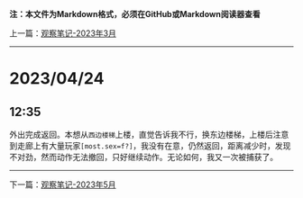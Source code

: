 **注：本文件为Markdown格式，必须在GitHub或Markdown阅读器查看**

上一篇：[观察笔记-2023年3月](https://github.com/wujinjun-MC/spectator-notes/blob/main/%E8%A7%82%E5%AF%9F%E7%AC%94%E8%AE%B0/%E8%A7%82%E5%AF%9F%E7%AC%94%E8%AE%B0-2023%E5%B9%B43%E6%9C%88.md)

--------

# 2023/04/24

## 12:35

外出完成返回。本想从`西边楼梯`上楼，直觉告诉我不行，换东边楼梯，上楼后注意到走廊上有大量玩家`[most.sex=f?]`，我没有在意，仍然返回，距离减少时，发现不对劲，然而动作无法撤回，只好继续动作。无论如何，我又一次被捕获了。

--------

下一篇：[观察笔记-2023年5月](https://github.com/wujinjun-MC/spectator-notes/blob/main/%E8%A7%82%E5%AF%9F%E7%AC%94%E8%AE%B0/%E8%A7%82%E5%AF%9F%E7%AC%94%E8%AE%B0-2023%E5%B9%B45%E6%9C%88.md)